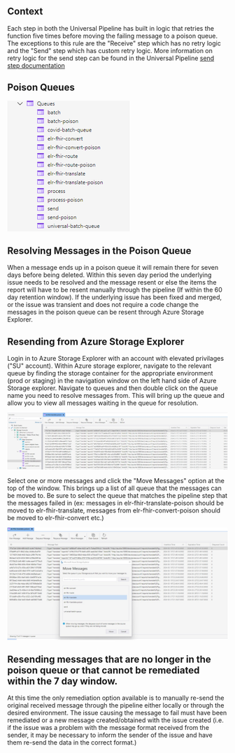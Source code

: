 ## Context

Each step in both the Universal Pipeline has built in logic that retries the function five times
before moving the failing message to a poison queue. The exceptions to this rule are the "Receive" step which has no retry logic
and the "Send" step which has custom retry logic. More information on retry logic for the send step can be found in the Universal Pipeline [send step documentation](https://github.com/CDCgov/prime-reportstream/blob/master/prime-router/docs/universal-pipeline/send.md)

## Poison Queues
![Azure-queues](Azure-queues.png)

## Resolving Messages in the Poison Queue

When a message ends up in a poison queue it will remain there for seven days before being deleted. Within this seven day period the underlying issue needs to be resolved
and the message resent or else the items the report will have to be resent manually through the pipeline (If within the 60 day retention window). If the underlying issue has been
fixed and merged, or the issue was transient and does not require a code change the messages in the poison queue can be resent through Azure Storage Explorer.

## Resending from Azure Storage Explorer
Login in to Azure Storage Explorer with an account with elevated privilages ("SU" account). Within Azure storage explorer, navigate to the relevant queue by finding the storage container for the appropriate environment (prod or staging) in the navigation window on the left hand side of Azure Storage explorer. Navigate to queues and then double click on the queue name you need to resolve messages from.
This will bring up the queue and allow you to view all messages waiting in the queue for resolution.

![translate-poison-queue](translate-poison-queue.png)

Select one or more messages and click the "Move Messages" option at the top of the window. This brings up a list of all queue that the messages can be moved to.
Be sure to select the queue that matches the pipeline step that the messages failed in (ex: messages in elr-fhir-translate-poison should be moved to elr-fhir-translate, messages from elr-fhir-convert-poison should be moved to elr-fhir-convert etc.)

![move-messages-back-to-queue](move-messages-back-to-queue.png)

## Resending messages that are no longer in the poison queue or that cannot be remediated within the 7 day window.

At this time the only remediation option available is to manually re-send the original received message through the pipeline either locally or through the desired environment. The issue causing the message to fail must have been remediated or a new message created/obtained with the issue created (i.e. if the issue was a problem with the message format received from the sender, it may be necessary to inform the sender of the issue and have them re-send the data in the correct format.) 